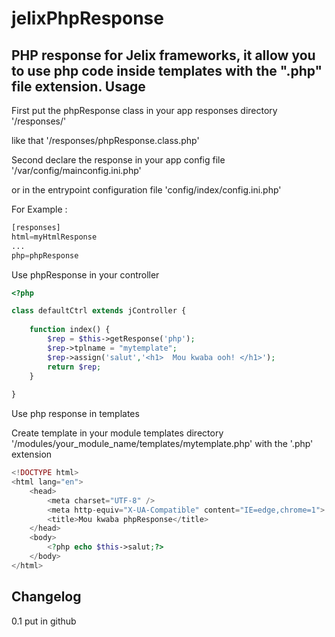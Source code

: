 # jelixPhpResponse
PHP response for Jelix frameworks, it allow you to use php code inside templates with the ".php" file extension.
Usage
--------------
First put the phpResponse class in your app responses directory '/responses/' 

like that '/responses/phpResponse.class.php'

Second declare the response in your app config file '/var/config/mainconfig.ini.php'

or in the entrypoint configuration file 'config/index/config.ini.php'

For Example :

```php
[responses]
html=myHtmlResponse
...
php=phpResponse
```
Use phpResponse in your controller

```php
<?php

class defaultCtrl extends jController {
    
    function index() {
        $rep = $this->getResponse('php');
        $rep->tplname = "mytemplate";
        $rep->assign('salut','<h1>  Mou kwaba ooh! </h1>');
        return $rep;
    }
    
}
```
Use php response in templates

Create template in your module templates directory '/modules/your_module_name/templates/mytemplate.php' with the '.php' extension
```php
<!DOCTYPE html>
<html lang="en">
    <head>
        <meta charset="UTF-8" />
        <meta http-equiv="X-UA-Compatible" content="IE=edge,chrome=1">
        <title>Mou kwaba phpResponse</title>
    </head>
    <body>
        <?php echo $this->salut;?>
    </body>
</html>
```

Changelog
--------------
0.1 put in github
